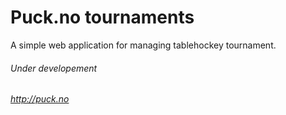 # Puck.no tournaments

A simple web application for managing tablehockey tournament.

###### Under developement

###### http://puck.no
